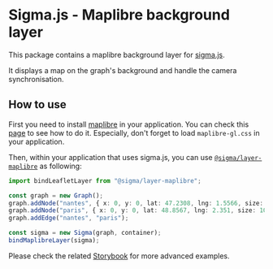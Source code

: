 # Sigma.js - Maplibre background layer

This package contains a maplibre background layer for [sigma.js](https://sigmajs.org).

It displays a map on the graph's background and handle the camera synchronisation.

## How to use

First you need to install [maplibre](https://maplibre.org/) in your application.
You can check this [page](https://maplibre.org/maplibre-gl-js/docs/) to see how to do it.
Especially, don't forget to load `maplibre-gl.css` in your application.

Then, within your application that uses sigma.js, you can use [`@sigma/layer-maplibre`](https://www.npmjs.com/package/@sigma/layer-maplibre) as following:

```typescript
import bindLeafletLayer from "@sigma/layer-maplibre";

const graph = new Graph();
graph.addNode("nantes", { x: 0, y: 0, lat: 47.2308, lng: 1.5566, size: 10, label: "Nantes" });
graph.addNode("paris", { x: 0, y: 0, lat: 48.8567, lng: 2.351, size: 10, label: "Paris" });
graph.addEdge("nantes", "paris");

const sigma = new Sigma(graph, container);
bindMaplibreLayer(sigma);
```

Please check the related [Storybook](https://github.com/jacomyal/sigma.js/tree/main/packages/storybook/stories/3-additional-packages/layer-maplibre) for more advanced examples.
